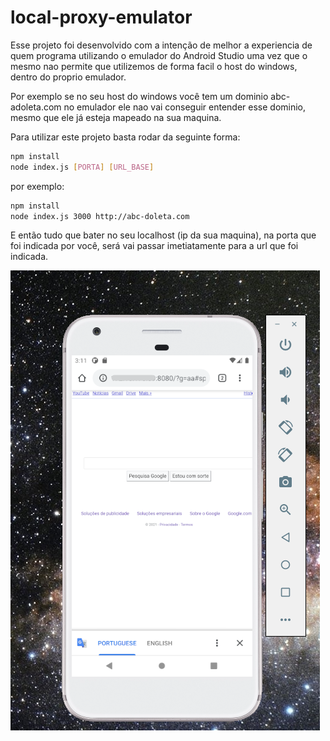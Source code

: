 # local-proxy-emulator

Esse projeto foi desenvolvido com a intenção de melhor a experiencia de quem programa utilizando o emulador do Android Studio uma vez que o mesmo nao permite que utilizemos de forma facil o host do windows, dentro do proprio emulador.

Por exemplo se no seu host do windows você tem um dominio abc-adoleta.com no emulador ele nao vai conseguir entender esse dominio, mesmo que ele já esteja mapeado na sua maquina.

Para utilizar este projeto basta rodar da seguinte forma:

```bash
npm install
node index.js [PORTA] [URL_BASE]
```

por exemplo:

```bash
npm install
node index.js 3000 http://abc-doleta.com
```

E então tudo que bater no seu localhost (ip da sua maquina), na porta que foi indicada por você, será vai passar imetiatamente para a url que foi indicada.

![Imagem do Emulador](https://raw.githubusercontent.com/jose-leles/local-proxy-emulator/main/img/emulator.png)
